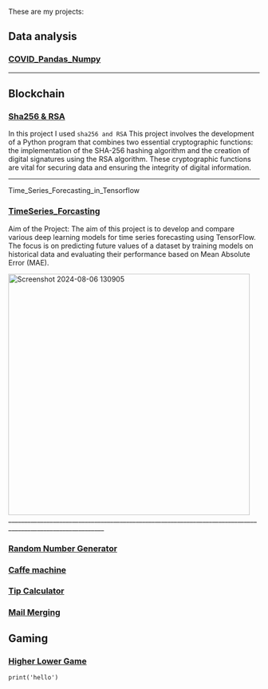 
These are my projects:

## Data analysis
### [COVID_Pandas_Numpy](https://github.com/Mohammadbk93/projects/blob/main/COVID%20Pandas%2C%20Numpy.ipynb)

____________________________________________________________________________________________________________
## Blockchain

### [Sha256 & RSA](https://github.com/Mohammadbk93/projects/blob/main/Project%20SHA256%20%26%20RSA-Copy1.ipynb)
In this project I used `sha256 and RSA`
This project involves the development of a Python program that combines two essential cryptographic functions: the implementation of the SHA-256 hashing algorithm and the creation of digital signatures using the RSA algorithm. These cryptographic functions are vital for securing data and ensuring the integrity of digital information.
____________________________________________________________________________________________________________
Time_Series_Forecasting_in_Tensorflow

### [TimeSeries_Forcasting](https://github.com/Mohammadbk93/projects/blob/main/time_series_forecasting_in_tensorflow.Project.ipynb)
Aim of the Project:
The aim of this project is to develop and compare various deep learning models for time series forecasting using TensorFlow. The focus is on predicting future values of a dataset by training models on historical data and evaluating their performance based on Mean Absolute Error (MAE).

<img width="484" alt="Screenshot 2024-08-06 130905" src="https://github.com/user-attachments/assets/32b84030-7d81-4e74-a4ef-53bf1e90887f">
____________________________________________________________________________________________________________

### [Random Number Generator](https://github.com/Mohammadbk93/projects/blob/main/Project%20SHA256%20%26%20RSA-Copy1.ipynb)
### [Caffe machine](https://github.com/Mohammadbk93/projects/blob/main/Coffe%20machine/main.py)
### [Tip Calculator](https://github.com/Mohammadbk93/projects/blob/main/Tip%20Calculator%20Project%20-%20Copy.py)
### [Mail Merging](https://github.com/Mohammadbk93/projects/blob/main/Mail%20Merge%20Project%20Start/main.py)


## Gaming
### [Higher Lower Game](https://github.com/Mohammadbk93/projects/blob/main/Higher%20lower%20game/main.py)


```
print('hello')
```
